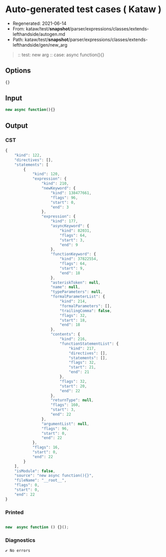 # Auto-generated test cases ( Kataw )
- Regenerated: 2021-06-14
- From: kataw/test/__snapshot__/parser/expressions/classes/extends-lefthandside/autogen.md
- Path: kataw/test/__snapshot__/parser/expressions/classes/extends-lefthandside/gen/new_arg
> :: test: new arg
> :: case: async function(){}
## Options

`````js
{}
`````
## Input

`````js
new async function(){}
`````
## Output

### CST

```javascript
{
    "kind": 122,
    "directives": [],
    "statements": [
        {
            "kind": 120,
            "expression": {
                "kind": 210,
                "newKeyword": {
                    "kind": 138477661,
                    "flags": 96,
                    "start": 0,
                    "end": 3
                },
                "expression": {
                    "kind": 177,
                    "asyncKeyword": {
                        "kind": 82031,
                        "flags": 64,
                        "start": 3,
                        "end": 9
                    },
                    "functionKeyword": {
                        "kind": 37822554,
                        "flags": 64,
                        "start": 9,
                        "end": 18
                    },
                    "asteriskToken": null,
                    "name": null,
                    "typeParameters": null,
                    "formalParameterList": {
                        "kind": 214,
                        "formalParameters": [],
                        "trailingComma": false,
                        "flags": 32,
                        "start": 18,
                        "end": 18
                    },
                    "contents": {
                        "kind": 216,
                        "functionStatementList": {
                            "kind": 217,
                            "directives": [],
                            "statements": [],
                            "flags": 32,
                            "start": 21,
                            "end": 21
                        },
                        "flags": 32,
                        "start": 20,
                        "end": 22
                    },
                    "returnType": null,
                    "flags": 160,
                    "start": 3,
                    "end": 22
                },
                "argumentList": null,
                "flags": 96,
                "start": 0,
                "end": 22
            },
            "flags": 16,
            "start": 0,
            "end": 22
        }
    ],
    "isModule": false,
    "source": "new async function(){}",
    "fileName": "__root__",
    "flags": 0,
    "start": 0,
    "end": 22
}
```

### Printed

```javascript

new  async function () {}();
```

### Diagnostics

```javascript
✔ No errors
```

